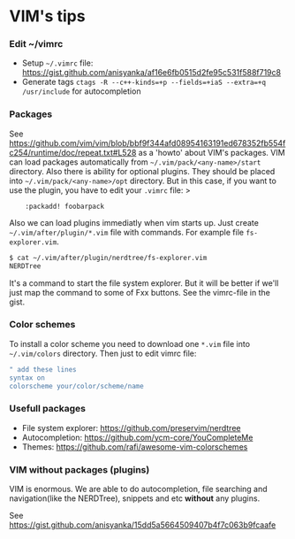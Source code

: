 # VIM's tips

### Edit ~/vimrc
- Setup `~/.vimrc` file: https://gist.github.com/anisyanka/af16e6fb0515d2fe95c531f588f719c8 
- Generate tags `ctags -R --c++-kinds=+p --fields=+iaS --extra=+q /usr/include` for autocompletion

### Packages
See https://github.com/vim/vim/blob/bbf9f344afd08954163191ed678352fb554fc254/runtime/doc/repeat.txt#L528 as a 'howto' about VIM's packages.
VIM can load packages automatically from `~/.vim/pack/<any-name>/start` directory.
Also there is ability for optional plugins. They should be placed into `~/.vim/pack/<any-name>/opt` directory.
But in this case, if you want to use the plugin, you have to edit your `.vimrc` file: >
```
	:packadd! foobarpack
```
Also we can load plugins immediatly when vim starts up.
Just create `~/.vim/after/plugin/*.vim` file with commands.
For example file `fs-explorer.vim`. 
```sh
$ cat ~/.vim/after/plugin/nerdtree/fs-explorer.vim
NERDTree
```
It's a command to start the file system explorer.<CR>
But it will be better if we'll just map the command to some of Fxx buttons.<CR>
See the vimrc-file in the gist.

### Color schemes
To install a color scheme you need to download one `*.vim` file into `~/.vim/colors` directory.
Then just to edit vimrc file:
```sh
" add these lines
syntax on
colorscheme your/color/scheme/name
```

### Usefull packages
 - File system explorer: https://github.com/preservim/nerdtree
 - Autocompletion: https://github.com/ycm-core/YouCompleteMe
 - Themes: https://github.com/rafi/awesome-vim-colorschemes

### VIM without packages (plugins)

VIM is enormous.
We are able to do autocompletion, file searching and navigation(like the NERDTree),
snippets and etc **without** any plugins.

See https://gist.github.com/anisyanka/15dd5a5664509407b4f7c063b9fcaafe

